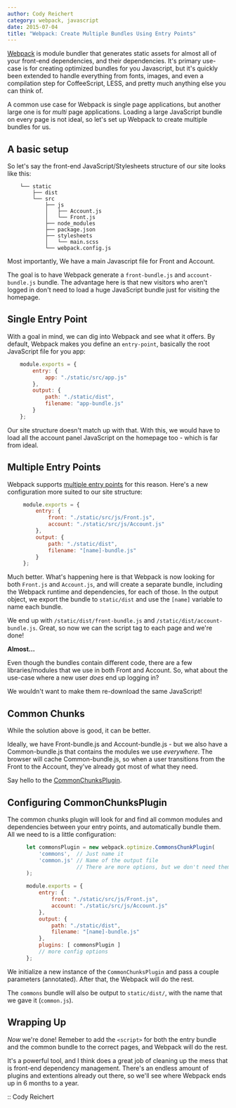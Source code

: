 ```yaml
---
author: Cody Reichert
category: webpack, javascript
date: 2015-07-04
title: "Webpack: Create Multiple Bundles Using Entry Points"
---
```


[Webpack](http://webpack.github.io/) is module bundler that generates
static assets for almost all of your front-end dependencies, and their
dependencies. It's primary use-case is for creating optimized bundles
for you Javascript, but it's quickly been extended to handle
everything from fonts, images, and even a compilation step for
CoffeeScript, LESS, and pretty much anything else you can think of.

A common use case for Webpack is single page applications, but another
large one is for *multi* page applications. Loading a large JavaScript
bundle on every page is not ideal, so let's set up Webpack to create
multiple bundles for us.

## A basic setup
So let's say the front-end JavaScript/Stylesheets structure of our
site looks like this:

```text
    └── static
        ├── dist
        └── src
            ├── js
            │   ├── Account.js
            │   └── Front.js
            ├── node_modules
            ├── package.json
            ├── stylesheets
            │   └── main.scss
            └── webpack.config.js
```

Most importantly, We have a main Javascript file for Front and
Account.

The goal is to have Webpack generate a `front-bundle.js` and
`account-bundle.js` bundle. The advantage here is that new visitors
who aren't logged in don't need to load a huge JavaScript bundle
just for visiting the homepage.

## Single Entry Point

With a goal in mind, we can dig into Webpack and see what it offers.
By default, Webpack makes you define an `entry-point`, basically the
root JavaScript file for you app:

```js
    module.exports = {
        entry: {
            app: "./static/src/app.js"
        },
        output: {
            path: "./static/dist",
            filename: "app-bundle.js"
        }
    };
```

Our site structure doesn't match up with that. With this, we would
have to load all the account panel JavaScript on the homepage too -
which is far from ideal.

## Multiple Entry Points

Webpack
supports
[multiple entry points](https://webpack.js.org/concepts/entry-points/#multi-page-application) for
this reason. Here's a new configuration more suited to our site
structure:

```js
     module.exports = {
         entry: {
             front: "./static/src/js/Front.js",
             account: "./static/src/js/Account.js"
         },
         output: {
             path: "./static/dist",
             filename: "[name]-bundle.js"
         }
     };
```

Much better. What's happening here is that Webpack is now looking
for both `Front.js` and `Account.js`, and will create a separate
bundle, including the Webpack runtime and dependencies, for each of
those. In the output object, we export the bundle to `static/dist`
and use the `[name]` variable to name each bundle.

We end up with `/static/dist/front-bundle.js` and
`/static/dist/account-bundle.js`. Great, so now we can the script
tag to each page and we're done!

**Almost...**

Even though the bundles contain different code, there are a few
libraries/modules that we use in both Front and Account. So, what
about the use-case where a new user *does* end up logging in?

We wouldn't want to make them re-download the same JavaScript!

## Common Chunks

While the solution above is good, it can be better.

Ideally, we have Front-bundle.js and Account-bundle.js - but we
also have a Common-bundle.js that contains the modules we use
*everywhere*. The browser will cache Common-bundle.js, so when a
user transitions from the Front to the Account, they've already got
most of what they need.

Say hello to
the
[CommonChunksPlugin](https://webpack.js.org/plugins/commons-chunk-plugin/).

## Configuring CommonChunksPlugin
The common chunks plugin will look for and find all common modules
and dependencies between your entry points, and automatically
bundle them. All we need to is a little configuration:

```js
      let commonsPlugin = new webpack.optimize.CommonsChunkPlugin(
          'commons',  // Just name it
          'common.js' // Name of the output file
                      // There are more options, but we don't need them yet.
      );

      module.exports = {
          entry: {
              front: "./static/src/js/Front.js",
              account: "./static/src/js/Account.js"
          },
          output: {
              path: "./static/dist",
              filename: "[name]-bundle.js"
          },
          plugins: [ commonsPlugin ]
          // more config options
      };
```

We initialize a new instance of the `CommonChunksPlugin` and pass
a couple parameters (annotated). After that, the Webpack will do
the rest.

The `commons` bundle will also be output to `static/dist/`, with
the name that we gave it (`common.js`).


## Wrapping Up
*Now* we're done! Remeber to add the `<script>` for both the entry
bundle and the common bundle to the correct pages, and Webpack will
do the rest.

It's a powerful tool, and I think does a great job of cleaning up
the mess that is front-end dependency management. There's an endless
amount of plugins and extentions already out there, so we'll see
where Webpack ends up in 6 months to a year.


:: Cody Reichert
